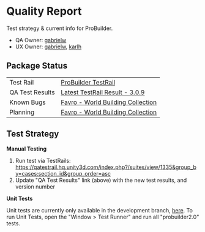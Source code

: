 # Quality Report

Test strategy & current info for ProBuilder.

- QA Owner: [gabrielw](gabrielw@unity3d.com)
- UX Owner: [gabrielw](gabrielw@unity3d.com), [karlh](karlh@unity3d.com)

## Package Status

| | |
|--|--|
|Test Rail | [ProBuilder TestRail](https://qatestrail.hq.unity3d.com/index.php?/suites/view/1335&group_by=cases:section_id&group_order=asc) |
| QA Test Results | [Latest TestRail Result - 3.0.9](https://qatestrail.hq.unity3d.com/index.php?/runs/view/5833&group_by=cases:section_id&group_order=asc) |
| Known Bugs | [Favro - World Building Collection](https://favro.com/organization/c564ede4ed3337f7b17986b6/5458f34f10ce252532bf6d1e) |
| Planning | [Favro - World Building Collection](https://favro.com/organization/c564ede4ed3337f7b17986b6/5458f34f10ce252532bf6d1e) |

## Test Strategy

**Manual Testing**

1. Run test via TestRails: https://qatestrail.hq.unity3d.com/index.php?/suites/view/1335&group_by=cases:section_id&group_order=asc
2. Update "QA Test Results" link (above) with the new test results, and version number

**Unit Tests**

Unit tests are currently only available in the development branch, [here](https://github.com/procore3d/probuilder2). To run Unit Tests, open the "Window > Test Runner" and run all "probuilder2.0" tests.